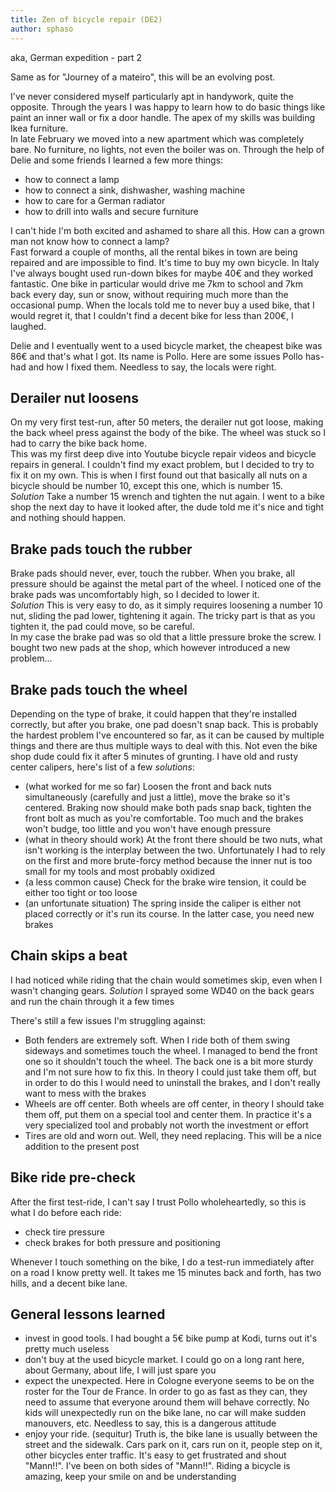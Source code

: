 ```yaml
---
title: Zen of bicycle repair (DE2)
author: sphaso
---
```


aka, German expedition - part 2    

Same as for "Journey of a mateiro", this will be an evolving post.

I've never considered myself particularly apt in handywork, quite the opposite. Through the years I was happy to learn how to do basic things like paint an inner wall or fix a door handle. The apex of my skills was building Ikea furniture.    
In late February we moved into a new apartment which was completely bare. No furniture, no lights, not even the boiler was on. Through the help of Delie and some friends I learned a few more things:     

- how to connect a lamp
- how to connect a sink, dishwasher, washing machine
- how to care for a German radiator
- how to drill into walls and secure furniture

I can't hide I'm both excited and ashamed to share all this. How can a grown man not know how to connect a lamp?    
Fast forward a couple of months, all the rental bikes in town are being repaired and are impossible to find. It's time to buy my own bicycle. In Italy I've always bought used run-down bikes for maybe 40€ and they worked fantastic. One bike in particular would drive me 7km to school and 7km back every day, sun or snow, without requiring much more than the occasional pump. When the locals told me to never buy a used bike, that I would regret it, that I couldn't find a decent bike for less than 200€, I laughed.

Delie and I eventually went to a used bicycle market, the cheapest bike was 86€ and that's what I got. Its name is Pollo. Here are some issues Pollo has-had and how I fixed them. Needless to say, the locals were right.    


## Derailer nut loosens

On my very first test-run, after 50 meters, the derailer nut got loose, making the back wheel press against the body of the bike. The wheel was stuck so I had to carry the bike back home.    
This was my first deep dive into Youtube bicycle repair videos and bicycle repairs in general. I couldn't find my exact problem, but I decided to try to fix it on my own. This is when I first found out that basically all nuts on a bicycle should be number 10, except this one, which is number 15.    
*Solution* Take a number 15 wrench and tighten the nut again. I went to a bike shop the next day to have it looked after, the dude told me it's nice and tight and nothing should happen.

## Brake pads touch the rubber

Brake pads should never, ever, touch the rubber. When you brake, all pressure should be against the metal part of the wheel. I noticed one of the brake pads was uncomfortably high, so I decided to lower it.     
*Solution* This is very easy to do, as it simply requires loosening a number 10 nut, sliding the pad lower, tightening it again. The tricky part is that as you tighten it, the pad could move, so be careful.     
In my case the brake pad was so old that a little pressure broke the screw. I bought two new pads at the shop, which however introduced a new problem...

## Brake pads touch the wheel

Depending on the type of brake, it could happen that they're installed correctly, but after you brake, one pad doesn't snap back. This is probably the hardest problem I've encountered so far, as it can be caused by multiple things and there are thus multiple ways to deal with this. Not even the bike shop dude could fix it after 5 minutes of grunting. I have old and rusty center calipers, here's list of a few *solutions*:

- (what worked for me so far) Loosen the front and back nuts simultaneously (carefully and just a little), move the brake so it's centered. Braking now should make both pads snap back, tighten the front bolt as much as you're comfortable. Too much and the brakes won't budge, too little and you won't have enough pressure
- (what in theory should work) At the front there should be two nuts, what isn't working is the interplay between the two. Unfortunately I had to rely on the first and more brute-forcy method because the inner nut is too small for my tools and most probably oxidized
- (a less common cause) Check for the brake wire tension, it could be either too tight or too loose
- (an unfortunate situation) The spring inside the caliper is either not placed correctly or it's run its course. In the latter case, you need new brakes

## Chain skips a beat

I had noticed while riding that the chain would sometimes skip, even when I wasn't changing gears. *Solution* I sprayed some WD40 on the back gears and run the chain through it a few times



There's still a few issues I'm struggling against:

- Both fenders are extremely soft. When I ride both of them swing sideways and sometimes touch the wheel. I managed to bend the front one so it shouldn't touch the wheel. The back one is a bit more sturdy and I'm not sure how to fix this. In theory I could just take them off, but in order to do this I would need to uninstall the brakes, and I don't really want to mess with the brakes
- Wheels are off center. Both wheels are off center, in theory I should take them off, put them on a special tool and center them. In practice it's a very specialized tool and probably not worth the investment or effort
- Tires are old and worn out. Well, they need replacing. This will be a nice addition to the present post


## Bike ride pre-check

After the first test-ride, I can't say I trust Pollo wholeheartedly, so this is what I do before each ride:

- check tire pressure
- check brakes for both pressure and positioning

Whenever I touch something on the bike, I do a test-run immediately after on a road I know pretty well. It takes me 15 minutes back and forth, has two hills, and a decent bike lane.

## General lessons learned

- invest in good tools. I had bought a 5€ bike pump at Kodi, turns out it's pretty much useless
- don't buy at the used bicycle market. I could go on a long rant here, about Germany, about life, I will just spare you
- expect the unexpected. Here in Cologne everyone seems to be on the roster for the Tour de France. In order to go as fast as they can, they need to assume that everyone around them will behave correctly. No kids will unexpectedly run on the bike lane, no car will make sudden manouvers, etc. Needless to say, this is a dangerous attitude
- enjoy your ride. (sequitur) Truth is, the bike lane is usually between the street and the sidewalk. Cars park on it, cars run on it, people step on it, other bicycles enter traffic. It's easy to get frustrated and shout "Mann!!". I've been on both sides of "Mann!!". Riding a bicycle is amazing, keep your smile on and be understanding

